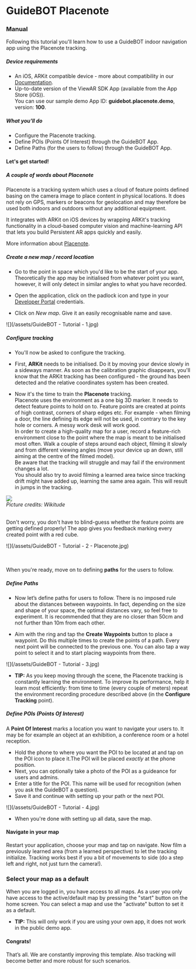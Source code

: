 # GuideBOT Placenote
### Manual

Following this tutorial you'll learn how to use a GuideBOT indoor navigation app using the Placenote tracking.

##### Device requirements

* An iOS, ARKit compatible device  - more about compatibility in our [Documentation](https://viewar.gitbooks.io/sdk-documentation/hardware.html#supported-hardware).  
* Up-to-date version of the ViewAR SDK App (available from the App Store (iOS)).
<br>You can  use our sample demo App ID: **guidebot.placenote.demo**, version: **100**.

##### What you'll do

* Configure the Placenote tracking.
* Define POIs \(Points Of Interest\) through the GuideBOT App.
* Define Paths \(for the users to follow\) through the GuideBOT App.

#### Let's get started!

##### A couple of words about Placenote

Placenote is a tracking system which uses a cloud of feature points defined basing on the camera image to place content in physical locations. It does not rely on GPS, markers or beacons for geolocation and may therefore be used both indoors and outdoors without any additional equipment.

It integrates with ARKit on iOS devices by wrapping ARKit's tracking functionality in a cloud-based computer vision and machine-learning API that lets you build Persistent AR apps quickly and easily.

More information about [Placenote](https://placenote.com/).

##### Create a new map / record location

* Go to the point in space which you'd like to be the start of your app. Theoretically the app may be initialised from whatever point you want, however, it will only detect in similar angles to what you have recorded.

* Open the application, click on the padlock icon and type in your [Developer Portal](https://developer.viewar.com) credentials.
* Click on _New map_. Give it an easily recognisable name and save.

![](/assets/GuideBOT - Tutorial - 1.jpg)

##### Configure tracking

* You'll now be asked to configure the tracking.

* First, **ARKit** needs to be initialised. Do it by moving your device slowly in a sideways manner. As soon as the calibration graphic disappears, you'll know that the ARKit tracking has been configured - the ground has been detected and the relative coordinates system has been created.

* Now it's the time to train the **Placenote** tracking.
<br>Placenote uses the environment as a one big 3D marker. It needs to detect feature points to hold on to. Feature points are created at points of high contrast, corners of sharp edges etc. For example - when filming a door, the line defining its edge will not be used, in contrary to the key hole or corners. A messy work desk will work good.
<br>In order to create a high-quality map for a user, record a feature-rich environment close to the point where the map is meant to be initialised most often. Walk a couple of steps around each object, filming it slowly and from different viewing angles (move your device up an down, still aiming at the centre of the filmed model).
<br>Be aware that the tracking will struggle and may fail if the environment changes a lot.
<br>You should also try to avoid filming a learned area twice since tracking drift might have added up, learning the same area again. This will result in jumps in the tracking. 

![](/assets/Wikitude-Instant-Tracking-Scene-Mapping.png)
<br>_Picture credits: Wikitude_

<br>Don't worry, you don't have to blind-guess whether the feature points are getting defined properly! The app gives you feedback marking every created point with a red cube.

![](/assets/GuideBOT - Tutorial - 2 - Placenote.jpg)

<br><br>When you're ready, move on to defining **paths** for the users to follow.

##### Define Paths

* Now let’s define paths for users to follow. There is no imposed rule about the distances between waypoints. In fact, depending on the size and shape of your space, the optimal distances vary, so feel free to experiment. It is recommended that they are no closer than 50cm and not further than 10m from each other.

* Aim with the ring and tap the **Create Waypoints** button to place a waypoint. Do this multiple times to create the points of a path. Every next point will be connected to the previous one. You can also tap a way point to select it and to start placing waypoints from there. 

![](/assets/GuideBOT - Tutorial - 3.jpg)

* **TIP:** As you keep moving through the scene, the Placenote tracking is constantly learning the environment. To improve its performance, help it learn most efficiently: from time to time (every couple of meters) repeat the environment recording procedure described above (in the **Configure Tracking** point).

##### Define **POIs** \(Points Of Interest\)

A **Point Of Interest** marks a location you want to navigate your users to.
It may be for example an object at an exhibition, a conference room or a hotel reception.

* Hold the phone to where you want the POI to be located at and tap on the POI icon to place it.The POI will be placed _exactly_ at the phone position.
* Next, you can optionally take a photo of the POI as a guideance for users and admins.
* Enter a title for the POI. This name will be used for recognition (when you ask the GuideBOT a question).
* Save it and continue with setting up your path or the next POI.

![](/assets/GuideBOT - Tutorial - 4.jpg)

* When you're done with setting up all data, save the map.

#### Navigate in your map

Restart your application, choose your map and tap on navigate. Now film a previously learned area (from a learned perspective) to let the tracking initialize. Tracking works best if you a bit of movements to side (do a step left and right, not just turn the camera!).

### Select your map as a default 

When you are logged in, you have access to all maps. As a user you only have access to the active/default map by pressing the "start" button on the home screen. You can select a map and use the "activate" button to set it as a default. 

* **TIP:** This will only work if you are using your own app, it does not work in the public demo app. 

#### Congrats!

That’s all. 
We are constantly improving this template. Also tracking will become better and more robust for such scenarios. 